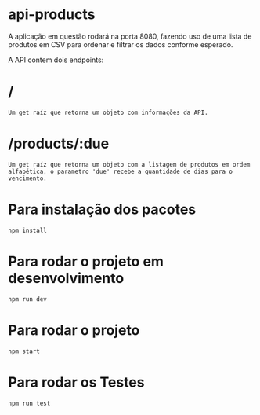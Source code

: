 # api-products

A aplicação em questão rodará na porta 8080, fazendo uso de uma lista de produtos em CSV para ordenar e filtrar os dados conforme esperado.

A API contem dois endpoints:
  # /
    Um get raíz que retorna um objeto com informações da API.

  # /products/:due
    Um get raíz que retorna um objeto com a listagem de produtos em ordem alfabética, o parametro 'due' recebe a quantidade de dias para o vencimento.

# Para instalação dos pacotes
    npm install

# Para rodar o projeto em desenvolvimento
    npm run dev

# Para rodar o projeto
    npm start

# Para rodar os Testes
    npm run test


